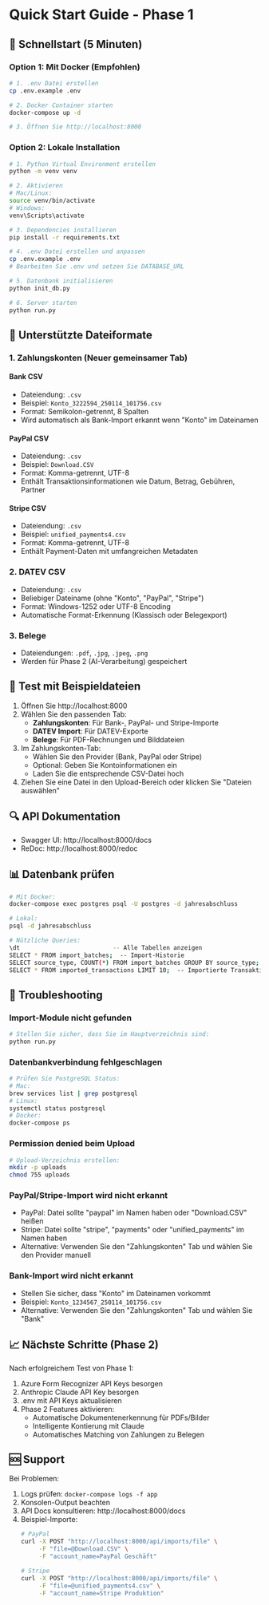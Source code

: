 # Quick Start Guide - Phase 1

## 🚀 Schnellstart (5 Minuten)

### Option 1: Mit Docker (Empfohlen)

```bash
# 1. .env Datei erstellen
cp .env.example .env

# 2. Docker Container starten
docker-compose up -d

# 3. Öffnen Sie http://localhost:8000
```

### Option 2: Lokale Installation

```bash
# 1. Python Virtual Environment erstellen
python -m venv venv

# 2. Aktivieren
# Mac/Linux:
source venv/bin/activate
# Windows:
venv\Scripts\activate

# 3. Dependencies installieren
pip install -r requirements.txt

# 4. .env Datei erstellen und anpassen
cp .env.example .env
# Bearbeiten Sie .env und setzen Sie DATABASE_URL

# 5. Datenbank initialisieren
python init_db.py

# 6. Server starten
python run.py
```

## 📁 Unterstützte Dateiformate

### 1. **Zahlungskonten (Neuer gemeinsamer Tab)**

#### Bank CSV
- Dateiendung: `.csv`
- Beispiel: `Konto_3222594_250114_101756.csv`
- Format: Semikolon-getrennt, 8 Spalten
- Wird automatisch als Bank-Import erkannt wenn "Konto" im Dateinamen

#### PayPal CSV
- Dateiendung: `.csv`
- Beispiel: `Download.CSV`
- Format: Komma-getrennt, UTF-8
- Enthält Transaktionsinformationen wie Datum, Betrag, Gebühren, Partner

#### Stripe CSV
- Dateiendung: `.csv`
- Beispiel: `unified_payments4.csv`
- Format: Komma-getrennt, UTF-8
- Enthält Payment-Daten mit umfangreichen Metadaten

### 2. **DATEV CSV**
- Dateiendung: `.csv`
- Beliebiger Dateiname (ohne "Konto", "PayPal", "Stripe")
- Format: Windows-1252 oder UTF-8 Encoding
- Automatische Format-Erkennung (Klassisch oder Belegexport)

### 3. **Belege**
- Dateiendungen: `.pdf`, `.jpg`, `.jpeg`, `.png`
- Werden für Phase 2 (AI-Verarbeitung) gespeichert

## 🧪 Test mit Beispieldateien

1. Öffnen Sie http://localhost:8000
2. Wählen Sie den passenden Tab:
   - **Zahlungskonten**: Für Bank-, PayPal- und Stripe-Importe
   - **DATEV Import**: Für DATEV-Exporte
   - **Belege**: Für PDF-Rechnungen und Bilddateien
3. Im Zahlungskonten-Tab:
   - Wählen Sie den Provider (Bank, PayPal oder Stripe)
   - Optional: Geben Sie Kontoinformationen ein
   - Laden Sie die entsprechende CSV-Datei hoch
4. Ziehen Sie eine Datei in den Upload-Bereich oder klicken Sie "Dateien auswählen"

## 🔍 API Dokumentation

- Swagger UI: http://localhost:8000/docs
- ReDoc: http://localhost:8000/redoc

## 📊 Datenbank prüfen

```bash
# Mit Docker:
docker-compose exec postgres psql -U postgres -d jahresabschluss

# Lokal:
psql -d jahresabschluss

# Nützliche Queries:
\dt                          -- Alle Tabellen anzeigen
SELECT * FROM import_batches;  -- Import-Historie
SELECT source_type, COUNT(*) FROM import_batches GROUP BY source_type; -- Import-Statistik
SELECT * FROM imported_transactions LIMIT 10;  -- Importierte Transaktionen
```

## 🐛 Troubleshooting

### Import-Module nicht gefunden
```bash
# Stellen Sie sicher, dass Sie im Hauptverzeichnis sind:
python run.py
```

### Datenbankverbindung fehlgeschlagen
```bash
# Prüfen Sie PostgreSQL Status:
# Mac:
brew services list | grep postgresql
# Linux:
systemctl status postgresql
# Docker:
docker-compose ps
```

### Permission denied beim Upload
```bash
# Upload-Verzeichnis erstellen:
mkdir -p uploads
chmod 755 uploads
```

### PayPal/Stripe-Import wird nicht erkannt
- PayPal: Datei sollte "paypal" im Namen haben oder "Download.CSV" heißen
- Stripe: Datei sollte "stripe", "payments" oder "unified_payments" im Namen haben
- Alternative: Verwenden Sie den "Zahlungskonten" Tab und wählen Sie den Provider manuell

### Bank-Import wird nicht erkannt
- Stellen Sie sicher, dass "Konto" im Dateinamen vorkommt
- Beispiel: `Konto_1234567_250114_101756.csv`
- Alternative: Verwenden Sie den "Zahlungskonten" Tab und wählen Sie "Bank"

## 📈 Nächste Schritte (Phase 2)

Nach erfolgreichem Test von Phase 1:
1. Azure Form Recognizer API Keys besorgen
2. Anthropic Claude API Key besorgen
3. .env mit API Keys aktualisieren
4. Phase 2 Features aktivieren:
   - Automatische Dokumentenerkennung für PDFs/Bilder
   - Intelligente Kontierung mit Claude
   - Automatisches Matching von Zahlungen zu Belegen

## 🆘 Support

Bei Problemen:
1. Logs prüfen: `docker-compose logs -f app`
2. Konsolen-Output beachten
3. API Docs konsultieren: http://localhost:8000/docs
4. Beispiel-Importe:
   ```bash
   # PayPal
   curl -X POST "http://localhost:8000/api/imports/file" \
        -F "file=@Download.CSV" \
        -F "account_name=PayPal Geschäft"
   
   # Stripe
   curl -X POST "http://localhost:8000/api/imports/file" \
        -F "file=@unified_payments4.csv" \
        -F "account_name=Stripe Produktion"
   ```
